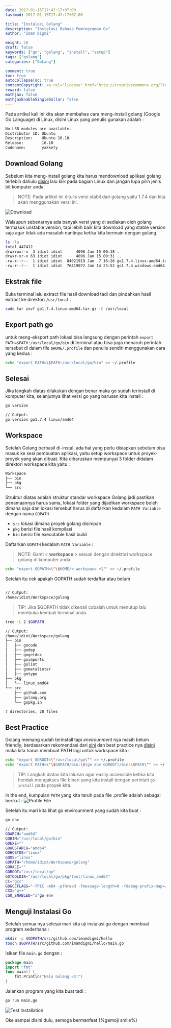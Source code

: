 ```yaml
---
date: 2017-01-15T17:47:17+07:00
lastmod: 2017-01-15T17:47:17+07:00

title: "Instalasi Golang"
description: "Instalasi Bahasa Pemrograman Go"
author: "Imam Digmi"

weight: 50
draft: false
keywords: ["go", "golang", "install", "setup"]
tags: ["golang"]
categories: ["GoLang"]

comment: true
toc: true
autoCollapseToc: true
contentCopyright: <a rel="license" href="http://creativecommons.org/licenses/by-nc-nd/4.0/">CC BY-NC-ND 4.0</a>
reward: false
mathjax: false
mathjaxEnableSingleDollar: false
---
```


Pada artikel kali ini kita akan membahas cara meng-install golang (Google Go Language) di Linux, disini Linux yang penulis gunakan adalah :<!--more-->
```bash
No LSB modules are available.
Distributor ID: Ubuntu
Description:    Ubuntu 16.10
Release:        16.10
Codename:       yakkety
```
## Download Golang

Sebelum kita meng-install golang kita harus mendownload aplikasi golang terlebih dahulu [disini](https://golang.org/dl/) lalu klik pada bagian Linux dan jangan lupa pilih jenis bit komputer anda.
> NOTE: Pada artikel ini ditulis versi stabil dari golang yaitu 1.7.4 dan kita akan menggunakan versi ini.

![Download](/instalasi-golang/download.png)

Walaupun sebenarnya ada banyak versi yang di sediakan oleh golang termasuk unstable version, tapi lebih baik kita download yang stable version saja agar tidak ada masalah nantinya ketika kita bermain dengan golang.
```bash
ls -la
total 447412
drwxrwxr-x  3 idiot idiot      4096 Jan 15 00:18 .
drwxr-xr-x 63 idiot idiot      4096 Jan 15 00:31 ..
-rw-r--r--  1 idiot idiot  84021919 Jan  7 16:26 go1.7.4.linux-amd64.tar.gz
-rw-r--r--  1 idiot idiot  76419072 Jan 14 23:52 go1.7.4.windows-amd64.msi
```
## Ekstrak file

Buka terminal lalu extract file hasil download tadi dan pindahkan hasil extract ke direktori `/usr/local` :
```bash
sudo tar zxvf go1.7.4.linux-amd64.tar.gz -C /usr/local
```

## Export path go

untuk meng-eksport path lokasi bisa langsung dengan perintah `export PATH=$PATH:/usr/local/go/bin` di terminal atau bisa juga menaruh perintah tersebut di dalam file `$HOME/.profile` dan penulis sendiri menggunakan cara yang kedua :
```bash
echo "export PATH=\$PATH:/usr/local/go/bin" >> ~/.profile
```

## Selesai

Jika langkah diatas dilakukan dengan benar maka go sudah terinstall di komputer kita, selanjutnya lihat versi go yang barusan kita install :
```bash
go version

// Output:
go version go1.7.4 linux/amd64
```

## Workspace

Setelah Golang berhasil di-instal, ada hal yang perlu disiapkan sebelum bisa masuk ke sesi pembuatan aplikasi, yaitu setup workspace untuk proyek-proyek yang akan dibuat. Kita diharuskan mempunyai 3 folder didalam direktori workspace kita yaitu :
```bash
Workspace
├── bin
├── pkg
└── src
```
Struktur diatas adalah struktur standar workspace Golang jadi pastikan penamaannya harus sama, lokasi folder yang dijadikan workspace boleh dimana saja dan lokasi tersebut harus di daftarkan kedalam `PATH Variable` dengan nama `GOPATH`
- `src` lokasi dimana proyek golang disimpan
- `pkg` berisi file hasil kompilasi
- `bin` berisi file executable hasil build

Daftarkan `GOPATH` kedalam `PATH Variable` :
> NOTE: Ganti < **workspace** > sesuai dengan direktori workspace golang di komputer anda.

```bash
echo "export GOPATH=\"\$HOME/< workspace >\"" >> ~/.profile
```
Setelah itu cek apakah GOPATH sudah terdaftar atau belum
```bash

// Output:
/home/idiot/Workspace/golang
```
> TIP: Jika $GOPATH tidak dikenali cobalah untuk menutup lalu membuka kembali terminal anda

```bash
tree -L 2 $GOPATH

// Output:
/home/idiot/Workspace/golang
├── bin
│   ├── gocode
│   ├── godep
│   ├── gogetdoc
│   ├── goimports
│   ├── golint
│   ├── gometalinter
│   ├── gotype
├── pkg
│   └── linux_amd64
└── src
    ├── github.com
    ├── golang.org
    └── gopkg.in

7 directories, 28 files
```

## Best Practice

Golang memang sudah terinstall tapi _envirounment_ nya masih belum friendly, berdasarkan rekomendasi dari [sini](https://golang.org/doc/code.html) dan best practice nya [disini](https://peter.bourgon.org/go-best-practices-2016/) maka kita harus membuat PATH lagi untuk workspace kita :
```bash
echo "export GOROOT=\"/usr/local/go\"" >> ~/.profile
echo "export PATH=\"\$GOPATH/bin:\$(go env GOROOT)/bin:\$PATH\"" >> ~/.profile
```
> TIP: Langkah diatas kita lalukan agar easily accessible ketika kita hendak mengakses file binari yang kita install dengan perintah `go install` pada proyek kita.

In the end, kumpulan `PATH` yang kita taruh pada file .profile adalah sebagai berikut :
![Profile File](/instalasi-golang/profile-file.png)

Setelah itu mari kita lihat go envirounment yang sudah kita buat :
```bash
go env

// Output:
GOARCH="amd64"
GOBIN="/usr/local/go/bin"
GOEXE=""
GOHOSTARCH="amd64"
GOHOSTOS="linux"
GOOS="linux"
GOPATH="/home/idiot/Workspace/golang"
GORACE=""
GOROOT="/usr/local/go"
GOTOOLDIR="/usr/local/go/pkg/tool/linux_amd64"
CC="gcc"
GOGCCFLAGS="-fPIC -m64 -pthread -fmessage-length=0 -fdebug-prefix-map=/tmp/go-build688917244=/tmp/go-build -gno-record-gcc-switches"
CXX="g++"
CGO_ENABLED="1"go env
```

## Menguji Instalasi Go

Setelah semua nya selesai mari kita uji instalasi go dengan membuat program sederhana :
```bash
mkdir -p $GOPATH/src/github.com/imamdigmi/hello
touch $GOPATH/src/github.com/imamdigmi/hello/main.go
```
Isikan file `main.go` dengan :
```go
package main
import "fmt"
func main() {
    fmt.Println("Halo Golang <3!")
}
```
Jalankan program yang kita buat tadi :
```bash
go run main.go
```
![Test Installation](/instalasi-golang/test-installation.png)

Oke sampai disini dulu, semoga bermanfaat {%gemoji smile%}
